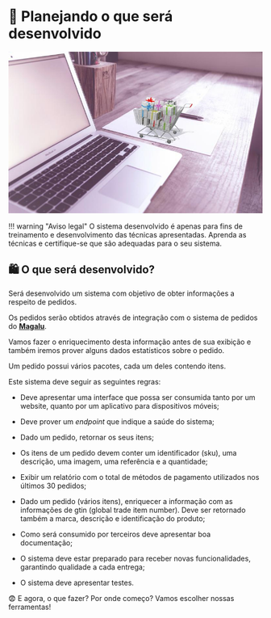 # 💭 Planejando o que será desenvolvido 

![](imgs/projeto.jpg)

!!! warning "Aviso legal"
        O sistema desenvolvido é apenas para fins de treinamento e desenvolvimento das técnicas apresentadas. Aprenda as técnicas e certifique-se que são adequadas para o seu sistema.

## 🛍️ O que será desenvolvido?

Será desenvolvido um sistema com objetivo de obter informações a respeito de pedidos.

Os pedidos serão obtidos através de integração com o sistema de pedidos do **[Magalu](https://www.magazineluiza.com.br/)**.

Vamos fazer o enriquecimento desta informação antes de sua exibição e também iremos prover alguns dados estatísticos sobre o pedido.

Um pedido possui vários pacotes, cada um deles contendo itens.

Este sistema deve seguir as seguintes regras:

* Deve apresentar uma interface que possa ser consumida tanto por um website, quanto por um aplicativo para dispositivos móveis;

* Deve prover um _endpoint_ que indique a saúde do sistema;

* Dado um pedido, retornar os seus itens;

* Os itens de um pedido devem conter um identificador (sku), uma descrição, uma imagem, uma referência e a quantidade;

* Exibir um relatório com o total de métodos de pagamento utilizados nos últimos 30 pedidos;

* Dado um pedido (vários itens), enriquecer a informação com as informações de gtin (global trade item number). Deve ser retornado também a marca, descrição e identificação do produto;

* Como será consumido por terceiros deve apresentar boa documentação;

* O sistema deve estar preparado para receber novas funcionalidades, garantindo qualidade a cada entrega;

* O sistema deve apresentar testes.

😨 E agora, o que fazer? Por onde começo? Vamos escolher nossas ferramentas!


